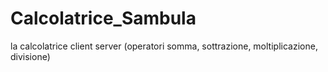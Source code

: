 # Calcolatrice_Sambula
 la calcolatrice client server (operatori somma, sottrazione, moltiplicazione, divisione)
